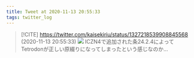 ```yaml
---
title: Tweet at 2020-11-13 20:55:33
tags: twitter_log
---
```


> [!CITE] https://twitter.com/kaisekiriu/status/1327218539908845568 (2020-11-13 20:55:33)
> ![](https://twitter.com/kaisekiriu/status/1327218539908845568)
> ICZN4で追加された条24.2.4によってTetrodonが正しい原綴りになってしまったという感じなのか…

